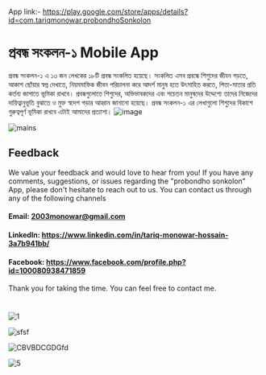 App link:- https://play.google.com/store/apps/details?id=com.tariqmonowar.probondhoSonkolon

# প্রবন্ধ সংকলন-১ Mobile App
প্রবন্ধ সংকলন-১ এ ১৩ জন লেখকের ১৮টি প্রবন্ধ সংকলিত হয়েছে। সংকলিত এসব প্রবন্ধে শিশুদের জীবন গড়তে, আকাশ ছোঁয়ার স্বপ্ন দেখাতে, নিয়মমাফিক জীবন পরিচালনা করে আদর্শ মানুষ হতে উৎসাহিত করতে, পিতা-মাতার প্রতি কর্তব্য জাগাতে ভূমিকা রাখবে। প্রবন্ধগুলোতে শিশুদের, অভিভাবকদের এবং সচেতন মানুষদের উদ্দেশ্যে তাদের নিজেদের দায়িত্বানুভূতি বুঝাতে ও মুক্ত স্বদেশ গড়ার আহ্বান জানানো হয়েছে। প্রবন্ধ সংকলন-১ এর লেখাগুলো শিশুদের বিকাশে গুরুত্বপূর্ণ ভূমিকা রাখবে এটাই আমাদের প্রত্যাশা।
![image](https://github.com/Tariq-Monowar/probondho_sonkolon1-App/assets/101199109/cefb5b45-4b22-4645-b510-80bf75cca3e4)

![mains](https://user-images.githubusercontent.com/101199109/235267913-06d94827-c4e4-4d09-ad1b-fdfe2414d21e.png)

## Feedback
We value your feedback and would love to hear from you! If you have any comments, suggestions, or issues regarding the "probondho sonkolon" App, please don't hesitate to reach out to us. You can contact us through any of the following channels

#### Email: 2003monowar@gmail.com
#### LinkedIn: https://www.linkedin.com/in/tariq-monowar-hossain-3a7b941bb/
#### Facebook: https://www.facebook.com/profile.php?id=100080938471859

Thank you for taking the time. You can feel free to contact me.
# 
# 


![1](https://user-images.githubusercontent.com/101199109/235267994-7397d2a1-add9-4613-a0b4-ab4e8fe9a507.png)

![sfsf](https://user-images.githubusercontent.com/101199109/234033893-8f4e89d4-dc29-46d2-a585-c491f771fb02.png)

![CBVBDCGDGfd](https://user-images.githubusercontent.com/101199109/234033900-9f5477f3-b35a-4dbd-af07-22579328c76c.png)
 
![5](https://user-images.githubusercontent.com/101199109/235279790-d1dead52-85fb-4228-9e45-148c1b4fe584.png)
